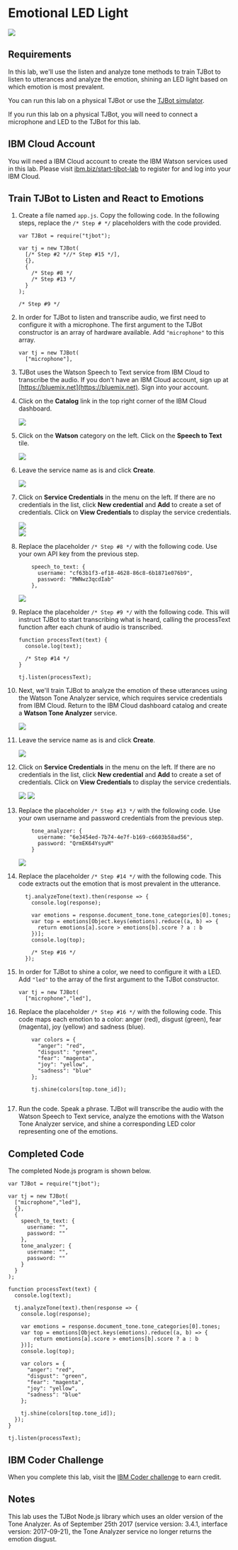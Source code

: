 # Emotional LED Light

![](assets/tjbot.png)

## Requirements

In this lab, we'll use the listen and analyze tone methods to train TJBot to listen to utterances and analyze the emotion, shining an LED light based on which emotion is most prevalent. 

You can run this lab on a physical TJBot or use the [TJBot simulator](https://ibm.biz/meet-tjbot).

If you run this lab on a physical TJBot, you will need to connect a microphone and LED to the TJBot for this lab. 

## IBM Cloud Account

You will need a IBM Cloud account to create the IBM Watson services used in this lab. Please visit [ibm.biz/start-tjbot-lab](https://ibm.biz/start-tjbot-lab) to register for and log into your IBM Cloud.

## Train TJBot to Listen and React to Emotions

1. Create a file named `app.js`. Copy the following code. In the following steps, replace the `/* Step # */` placeholders with the code provided. 

    ```
    var TJBot = require("tjbot");
    
    var tj = new TJBot(
      [/* Step #2 *//* Step #15 */], 
      {}, 
      {
        /* Step #8 */
        /* Step #13 */
      }
    );
    
    /* Step #9 */
    ```
    
2. In order for TJBot to listen and transcribe audio, we first need to configure it with a microphone. The first argument to the TJBot constructor is an array of hardware available. Add `"microphone"` to this array.

    ```
    var tj = new TJBot(
      ["microphone"],
    ```

3. TJBot uses the Watson Speech to Text service from IBM Cloud to transcribe the audio. If you don't have an IBM Cloud account, sign up at [https://bluemix.net](https://bluemix.net). Sign into your account. 

4. Click on the **Catalog** link in the top right corner of the IBM Cloud dashboard. 

    ![](assets/1.1.png)
    

5. Click on the **Watson** category on the left. Click on the **Speech to Text** tile.

    ![](assets/1.2.png)

6. Leave the service name as is and click **Create**.

    ![](assets/1.3.png)

7. Click on **Service Credentials** in the menu on the left. If there are no credentials in the list, click **New credential** and **Add** to create a set of credentials. Click on **View Credentials** to display the service credentials.

    ![](assets/1.4.png)	    
    ![](assets/1.5.png)	        

8. Replace the placeholder `/* Step #8 */` with the following code. Use your own API key from the previous step. 

    ```
        speech_to_text: { 
          username: "cf63b1f3-ef18-4628-86c8-6b1871e076b9",
          password: "MWNwz3qcdIab"
        }, 
    ```
    
    ![](assets/1.6.png)    

9. Replace the placeholder `/* Step #9 */` with the following code. 
This will instruct TJBot to start transcribing what is heard, calling the processText function after each chunk of audio is transcribed.
    
    ```    
    function processText(text) {
      console.log(text);
      
      /* Step #14 */
    }
    
    tj.listen(processText);    
    ```

10. Next, we'll train TJBot to analyze the emotion of these utterances using the Watson Tone Analyzer service, which requires service credentials from IBM Cloud. Return to the IBM Cloud dashboard catalog and create a **Watson Tone Analyzer** service.

    ![](assets/1.7.png)

11.	Leave the service name as is and click **Create**.

    ![](assets/1.8.png)

12.	Click on **Service Credentials** in the menu on the left. If there are no credentials in the list, click **New credential** and **Add** to create a set of credentials. Click on **View Credentials** to display the service credentials.

    ![](assets/1.9.png)	
    ![](assets/1.10.png)    

13. Replace the placeholder `/* Step #13 */` with the following code. Use your own username and password credentials from the previous step. 

    ```
        tone_analyzer: {
          username: "6e3454ed-7b74-4e7f-b169-c6603b58ad56",
          password: "QrmEK64YsyuM"
        }
    ```

    ![](assets/1.11.png)   

14. Replace the placeholder `/* Step #14 */` with the following code. This code extracts out the emotion that is most prevalent in the utterance.

    ```
      tj.analyzeTone(text).then(response => {
        console.log(response);
        
        var emotions = response.document_tone.tone_categories[0].tones;
        var top = emotions[Object.keys(emotions).reduce((a, b) => {
          return emotions[a].score > emotions[b].score ? a : b
        })];
        console.log(top);
        
        /* Step #16 */
      });
    ```     

15. In order for TJBot to shine a color, we need to configure it with a LED. Add `"led"` to the array of the first argument to the TJBot constructor.

    ```
    var tj = new TJBot(
      ["microphone","led"], 
    ```

16. Replace the placeholder `/* Step #16 */` with the following code. This code maps each emotion to a color: anger (red), disgust (green), fear (magenta), joy (yellow) and sadness (blue).

    ```
        var colors = {
          "anger": "red",
          "disgust": "green",
          "fear": "magenta",
          "joy": "yellow",
          "sadness": "blue"  
        };
            
        tj.shine(colors[top.tone_id]);
      
    ```      

17. Run the code. Speak a phrase. TJBot will transcribe the audio with the Watson Speech to Text service, analyze the emotions with the Watson Tone Analyzer service, and shine a corresponding LED color representing one of the emotions.

## Completed Code

The completed Node.js program is shown below.

```
var TJBot = require("tjbot");

var tj = new TJBot(
  ["microphone","led"], 
  {}, 
  {
    speech_to_text: {
      username: "",
      password: ""
    },
    tone_analyzer: {
      username: "",
      password: ""
    }
  }
);

function processText(text) {
  console.log(text);
  
  tj.analyzeTone(text).then(response => {
    console.log(response);
    
    var emotions = response.document_tone.tone_categories[0].tones;
    var top = emotions[Object.keys(emotions).reduce((a, b) => {
        return emotions[a].score > emotions[b].score ? a : b
    })];
    console.log(top);
    
    var colors = {
      "anger": "red",
      "disgust": "green",
      "fear": "magenta",
      "joy": "yellow",
      "sadness": "blue"  
    };
    
    tj.shine(colors[top.tone_id]);
  });
}

tj.listen(processText);
```

## IBM Coder Challenge

When you complete this lab, visit the [IBM Coder challenge](https://ibm-coder-tjbot) to earn credit.

## Notes

This lab uses the TJBot Node.js library which uses an older version of the Tone Analyzer. As of September 25th 2017 (service version: 3.4.1, interface version: 2017-09-21), the Tone Analyzer service no longer returns the emotion disgust. 